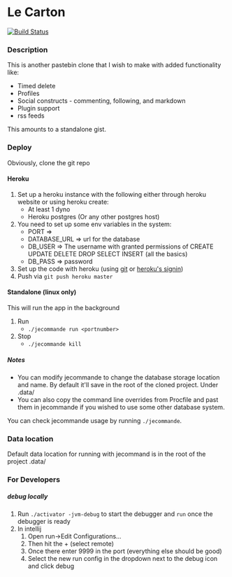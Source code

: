 Le Carton
=========

[![Build Status](https://travis-ci.org/maximx1/lecarton.svg?branch=master)](https://travis-ci.org/maximx1/lecarton)

### Description
This is another pastebin clone that I wish to make with added functionality like:

* Timed delete
* Profiles
* Social constructs - commenting, following, and markdown
* Plugin support
* rss feeds

This amounts to a standalone gist.

### Deploy
Obviously, clone the git repo 

#### Heroku
1. Set up a heroku instance with the following either through heroku website or using heroku create:
    * At least 1 dyno
    * Heroku postgres (Or any other postgres host)
2. You need to set up some env variables in the system:
    * PORT =>
    * DATABASE_URL => url for the database
    * DB_USER => The username with granted permissions of CREATE UPDATE DELETE DROP SELECT INSERT (all the basics)
    * DB_PASS => password
3. Set up the code with heroku (using [git](http://stackoverflow.com/a/5129733/3183419) or [heroku's signin](https://devcenter.heroku.com/articles/git#creating-a-heroku-remote))
4. Push via `git push heroku master`

#### Standalone (linux only)
This will run the app in the background

1. Run
    * `./jecommande run <portnumber>`
2. Stop
    * `./jecommande kill`

##### Notes
* You can modify jecommande to change the database storage location and name. By default it'll save in the root of the cloned project. Under .data/
* You can also copy the command line overrides from Procfile and past them in jecommande if you wished to use some other database system.

You can check jecommande usage by running `./jecommande`.

### Data location
Default data location for running with jecommand is in the root of the project .data/

### For Developers
##### debug locally
1. Run `./activator -jvm-debug` to start the debugger and `run` once the debugger is ready
2. In intellij
    1. Open run->Edit Configurations...
    2. Then hit the + (select remote)
    3. Once there enter 9999 in the port (everything else should be good)
    4. Select the new run config in the dropdown next to the debug icon and click debug
